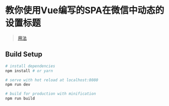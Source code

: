 # 教你使用Vue编写的SPA在微信中动态的设置标题

> [用法](https://github.com/deboyblog/vue-wechat-title)

## Build Setup

``` bash
# install dependencies
npm install # or yarn

# serve with hot reload at localhost:8080
npm run dev

# build for production with minification
npm run build
```
